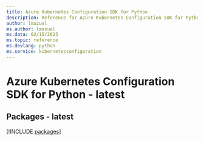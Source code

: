 ```yaml
---
title: Azure Kubernetes Configuration SDK for Python
description: Reference for Azure Kubernetes Configuration SDK for Python
author: lmazuel
ms.author: lmazuel
ms.data: 02/15/2023
ms.topic: reference
ms.devlang: python
ms.service: kubernetesconfiguration
---
```

# Azure Kubernetes Configuration SDK for Python - latest
## Packages - latest
[!INCLUDE [packages](kubernetes-configuration-index.md)]